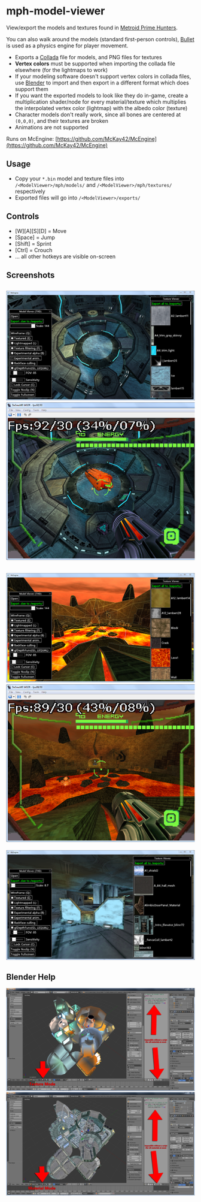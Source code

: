 # mph-model-viewer
View/export the models and textures found in [Metroid Prime Hunters](https://en.wikipedia.org/wiki/Metroid_Prime_Hunters).

You can also walk around the models (standard first-person controls), [Bullet](http://bulletphysics.org/) is used as a physics engine for player movement.

* Exports a [Collada](https://en.wikipedia.org/wiki/COLLADA) file for models, and PNG files for textures
* **Vertex colors** must be supported when importing the collada file elsewhere (for the lightmaps to work)
* If your modeling software doesn't support vertex colors in collada files, use [Blender](https://www.blender.org/) to import and then export in a different format which does support them
* If you want the exported models to look like they do in-game, create a multiplication shader/node for every material/texture which multiplies the interpolated vertex color (lightmap) with the albedo color (texture)
* Character models don't really work, since all bones are centered at ```(0,0,0)```, and their textures are broken
* Animations are not supported

Runs on McEngine: [https://github.com/McKay42/McEngine](https://github.com/McKay42/McEngine)

## Usage
* Copy your ```*.bin``` model and texture files into ```/<ModelViewer>/mph/models/``` and ```/<ModelViewer>/mph/textures/``` respectively
* Exported files will go into ```/<ModelViewer>/exports/```

## Controls
* [W][A][S][D] = Move
* [Space] = Jump
* [Shift] = Sprint
* [Ctrl] = Crouch
* ... all other hotkeys are visible on-screen

## Screenshots
![screenshot1_modelviewer](/screenshots/mph3.PNG?raw=true)
![screenshot2_ds](/screenshots/mph3_ds.png?raw=true)
-
![screenshot3_modelviewer](/screenshots/mph2.PNG?raw=true)
![screenshot4_ds](/screenshots/mph2_ds.png?raw=true)
-
![screenshot5_modelviewer](/screenshots/mph1.PNG?raw=true)

## Blender Help
![screenshot6_blender1](/screenshots/blender1.png?raw=true)
![screenshot7_blender2](/screenshots/blender2.jpg?raw=true)
